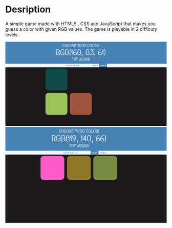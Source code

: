 
# Desription
A simple game made with HTML5 , CSS and JavaScript that makes you guess a color with given RGB values. 
The game is playable in 2 difficuty levels.

![Snapshot](colorgamess.PNG)
![Snapshot](colorgamess2.PNG)

